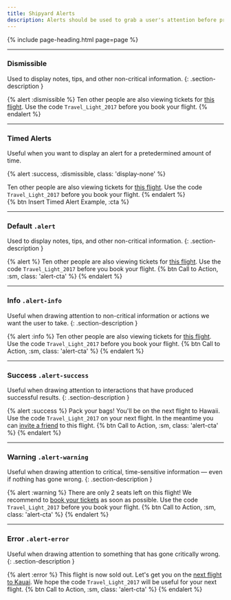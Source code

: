 ```yaml
---
title: Shipyard Alerts
description: Alerts should be used to grab a user's attention before proceeding to the next action. They are commonly found at the very top of the page directly above the content.
---
```


{% include page-heading.html page=page %}

---

### Dismissible
Used to display notes, tips, and other non-critical information.
{: .section-description }

{% alert :dismissible %}
  Ten other people are also viewing tickets for <a href="#">this flight</a>.
  Use the code <code class="code-inline">Travel_Light_2017</code> before you book your flight.
{% endalert %}

---

### Timed Alerts
<p class="text-light margin-bottom-sm">Useful when you want to display an alert for a pretedermined amount of time.</p>

{% alert :success, :dismissible, class: 'display-none' %}
  <div class="alert-timer alert-timer-on"></div>
  Ten other people are also viewing tickets for <a href="#">this flight</a>.
  Use the code <code class="code-inline">Travel_Light_2017</code> before you book your flight.
{% endalert %}

<div class="box-secondary box-padding align-center">
  {% btn Insert Timed Alert Example, :cta %}
</div>

---

### Default `.alert`
Used to display notes, tips, and other non-critical information.
{: .section-description }

{% alert %}
  Ten other people are also viewing tickets for <a href="#">this flight</a>.
  Use the code <code class="code-inline">Travel_Light_2017</code> before you book your flight.
  {% btn Call to Action, :sm, class: 'alert-cta' %}
{% endalert %}

---

### Info `.alert-info`
Useful when drawing attention to non-critical information or actions we want the user to take.
{: .section-description }

{% alert :info %}
  Ten other people are also viewing tickets for <a href="#">this flight</a>.
  Use the code <code class="code-inline">Travel_Light_2017</code> before you book your flight.
  {% btn Call to Action, :sm, class: 'alert-cta' %}
{% endalert %}

---

### Success `.alert-success`
Useful when drawing attention to interactions that have produced successful results.
{: .section-description }

{% alert :success %}
  Pack your bags! You'll be on the next flight to Hawaii.
  Use the code <code class="code-inline">Travel_Light_2017</code> on your next flight. In the meantime you can <a href="#">invite a friend</a> to this flight.
  {% btn Call to Action, :sm, class: 'alert-cta' %}
{% endalert %}

---

### Warning `.alert-warning`
Useful when drawing attention to critical, time-sensitive information &mdash; even if nothing has gone wrong.
{: .section-description }

{% alert :warning %}
  There are only 2 seats left on this flight! We recommend to <a href="#">book your tickets</a> as soon as possible.
  Use the code <code class="code-inline">Travel_Light_2017</code> before you book your flight.
  {% btn Call to Action, :sm, class: 'alert-cta' %}
{% endalert %}

---

### Error `.alert-error`
Useful when drawing attention to something that has gone critically wrong.
{: .section-description }

{% alert :error %}
  This flight is now sold out. Let's get you on the <a href="#">next flight to Kauai</a>.
  We hope the code <code class="code-inline">Travel_Light_2017</code> will be useful for your next flight.
  {% btn Call to Action, :sm, class: 'alert-cta' %}
{% endalert %}
